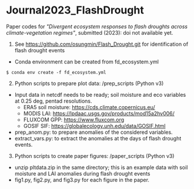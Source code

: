 # Journal2023_FlashDrought

Paper codes for *"Divergent ecosystem responses to flash droughts across climate-vegetation regimes"*, submitted (2023): doi not available yet.

1. See https://github.com/osungmin/Flash_Drought.git for identification of flash drought events

  - Conda environment can be created from fd_ecosystem.yml
```
$ conda env create -f fd_ecosystem.yml
```


2. Python scripts to prepare plot data: /prep_scripts (Python v3)
  - Input data in netcdf needs to be ready; soil moisture and eco variables at 0.25 deg, pentad resolutions. 
    - ERA5 soil moisture: https://cds.climate.copernicus.eu/
    - MODIS LAI: https://lpdaac.usgs.gov/products/mod15a2hv006/
    - FLUXCOM GPP: https://www.fluxcom.org
    - GOSIF SIF: https://globalecology.unh.edu/data/GOSIF.html
  - prep_anom.py: to prepare anomalies of the considered variables. 
  - extract_vars.py: to extract the anomalies at the days of flash drought events. 
  
3. Python scripts to create paper figures: /paper_scripts (Python v3)
  - unzip pltdata.zip in the same directory; this is an example data with soil moisture and LAI anomalies during flash drought events
  - fig1.py, fig2.py, and fig3.py for each figure in the paper. 
